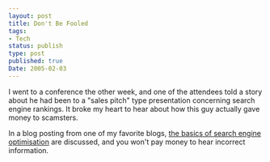 ```yaml
---
layout: post
title: Don't Be Fooled
tags:
- Tech
status: publish
type: post
published: true
Date: 2005-02-03
---
```

I went to a conference the other week, and one of the attendees told a story about he had been to a "sales pitch" type presentation concerning search engine rankings.  It broke my heart to hear about how this guy actually gave money to scamsters.

In a blog posting from one of my favorite blogs, [the basics of search engine optimisation](https://www.456bereastreet.com/archive/categories/search_engine_optimisation/) are discussed, and you won't pay money to hear incorrect information.
